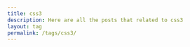 ```yaml
---
title: css3
description: Here are all the posts that related to css3
layout: tag
permalink: /tags/css3/
---
```

